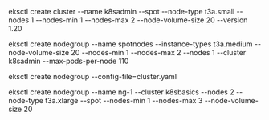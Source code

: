 eksctl create cluster --name k8sadmin --spot --node-type t3a.small --nodes 1 --nodes-min 1 --nodes-max 2 --node-volume-size 20 --version  1.20


eksctl create nodegroup --name  spotnodes --instance-types t3a.medium --node-volume-size 20 --nodes-min 1 --nodes-max 2 --nodes 1 --cluster k8sadmin --max-pods-per-node 110

eksctl create nodegroup --config-file=cluster.yaml

eksctl create nodegroup --name ng-1 --cluster k8sbasics --nodes 2 --node-type t3a.xlarge --spot --nodes-min 1 --nodes-max 3 --node-volume-size 20